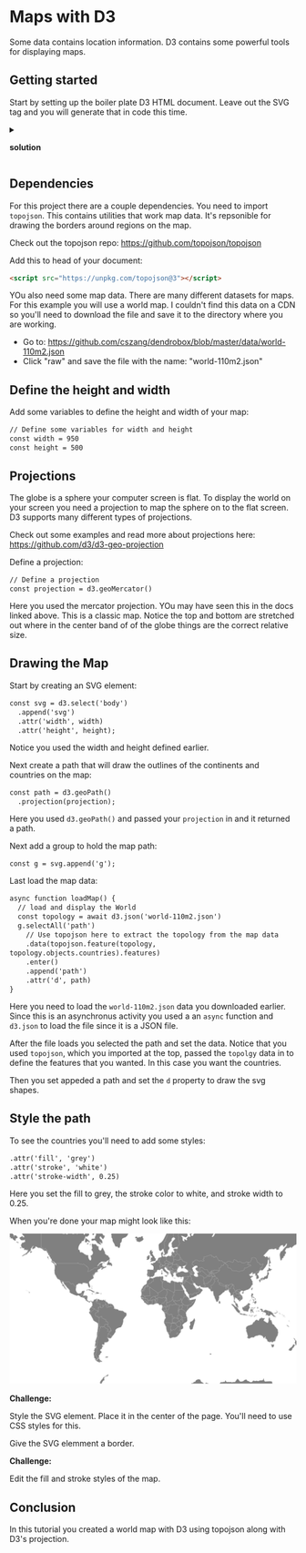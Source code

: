 # Maps with D3

Some data contains location information. D3 contains some powerful tools for displaying maps. 

## Getting started

Start by setting up the boiler plate D3 HTML document. Leave out the SVG tag and you will generate that in code this time. 

<details>
<summary>

**solution**

</summary>

```HTML
<!DOCTYPE html>
<html lang="en">

<head>
	<meta charset="UTF-8">
	<meta http-equiv="X-UA-Compatible" content="IE=edge">
	<meta name="viewport" content="width=device-width, initial-scale=1.0">
	<title>D3 Maps US</title>
</head>

<body>
<script src="https://d3js.org/d3.v7.min.js"></script>
<script>
	// code here
</script>
</body>
</html>
```

</details>

## Dependencies 

For this project there are a couple dependencies. You need to import `topojson`. This contains utilities that work map data. It's repsonible for drawing the borders around regions on the map. 

Check out the topojson repo: https://github.com/topojson/topojson

Add this to head of your document: 

```HTML
<script src="https://unpkg.com/topojson@3"></script>
```

YOu also need some map data. There are many different datasets for maps. For this example you will use a world map. I couldn't find this data on a CDN so you'll need to download the file and save it to the directory where you are working. 

- Go to: https://github.com/cszang/dendrobox/blob/master/data/world-110m2.json
- Click "raw" and save the file with the name: "world-110m2.json"

## Define the height and width

Add some variables to define the height and width of your map:

```JS
// Define some variables for width and height
const width = 950
const height = 500
```

## Projections 

The globe is a sphere your computer screen is flat. To display the world on your screen you need a projection to map the sphere on to the flat screen. D3 supports many different types of projections. 

Check out some examples and read more about projections here: https://github.com/d3/d3-geo-projection

Define a projection: 

```JS
// Define a projection
const projection = d3.geoMercator()
```

Here you used the mercator projection. YOu may have seen this in the docs linked above. This is a classic map. Notice the top and bottom are stretched out where in the center band of of the globe things are the correct relative size.

## Drawing the Map

Start by creating an SVG element: 

```JS
const svg = d3.select('body')
  .append('svg')
  .attr('width', width)
  .attr('height', height);
```

Notice you used the width and height defined earlier. 

Next create a path that will draw the outlines of the continents and countries on the map: 

```JS
const path = d3.geoPath()
  .projection(projection);
```

Here you used `d3.geoPath()` and passed your `projection` in and it returned a path. 

Next add a group to hold the map path: 

```JS
const g = svg.append('g');
```

Last load the map data:

```JS
async function loadMap() {
  // load and display the World
  const topology = await d3.json('world-110m2.json')
  g.selectAll('path')
    // Use topojson here to extract the topology from the map data
    .data(topojson.feature(topology, topology.objects.countries).features)
    .enter()
    .append('path')
    .attr('d', path)
}
```

Here you need to load the `world-110m2.json` data you downloaded earlier. Since this is an asynchronus activity you used a an `async` function and `d3.json` to load the file since it is a JSON file. 

After the file loads you selected the path and set the data. Notice that you used `topojson`, which you imported at the top, passed the `topolgy` data in to define the features that you wanted. In this case you want the countries. 

Then you set appeded a path and set the `d` property to draw the svg shapes. 

## Style the path

To see the countries you'll need to add some styles: 

```JS
.attr('fill', 'grey')
.attr('stroke', 'white')
.attr('stroke-width', 0.25)
```

Here you set the fill to grey, the stroke color to white, and stroke width to 0.25. 

When you're done your map might look like this: 

![Example 1](./images/example-1.png)

**Challenge:** 

Style the SVG element. Place it in the center of the page. You'll need to use CSS styles for this. 

Give the SVG elemment a border. 

**Challenge:** 

Edit the fill and stroke styles of the map. 

## Conclusion 

In this tutorial you created a world map with D3 using topojson along with D3's projection. 

